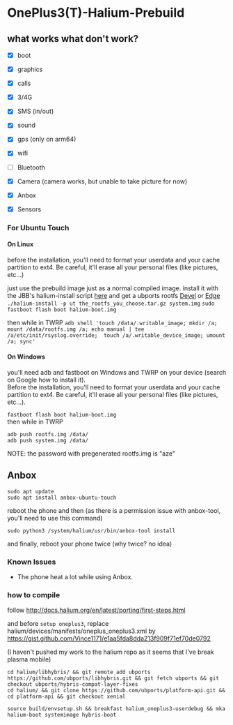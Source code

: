 # OnePlus3(T)-Halium-Prebuild

## what works what don't work?
  * [x] boot
  * [x] graphics
  * [x] calls
  * [x] 3/4G
  * [x] SMS (in/out)
  * [x] sound
  * [x] gps (only on arm64)
  * [x] wifi
  * [ ] Bluetooth
  * [x] Camera (camera works, but unable to take picture for now)
  * [x] Anbox
  * [x] Sensors


### For Ubuntu Touch
#### On Linux 

before the installation, you'll need to format your userdata and your cache partition to ext4. Be careful, it'll erase all your personal files (like pictures, etc...)

just use the prebuild image just as  a normal compiled image.
install it with the JBB's halium-install script [here](https://github.com/JBBgameich/halium-install)
and get a ubports rootfs [Devel](https://ci.ubports.com/job/xenial-rootfs-armhf/lastSuccessfulBuild/artifact/out/ubports-touch.rootfs-xenial-armhf.tar.gz) or [Edge](https://ci.ubports.com/job/xenial-hybris-edge-rootfs-armhf/lastSuccessfulBuild/artifact/out/ubuntu-touch-hybris-xenial-edge-armhf-rootfs.tar.gz)
```./halium-install -p ut the_rootfs_you_choose.tar.gz system.img```
```sudo fastboot flash boot halium-boot.img```

then while in TWRP
```adb shell 'touch /data/.writable_image; mkdir /a; mount /data/rootfs.img /a; echo manual | tee /a/etc/init/rsyslog.override;  touch /a/.writable_device_image; umount /a; sync'```


#### On Windows
you'll need adb and fastboot on Windows and TWRP on your device (search on Google how to install it).  
Before the installation, you'll need to format your userdata and your cache partition to ext4. Be careful, it'll erase all your personal files (like pictures, etc...).

```fastboot flash boot halium-boot.img```  
then while in TWRP  
```
adb push rootfs.img /data/  
adb push system.img /data/  
```  
NOTE: the password with pregenerated rootfs.img is "aze"


## Anbox
```
sudo apt update
sudo apt install anbox-ubuntu-touch
```
reboot the phone and then (as there is a permission issue with anbox-tool, you'll need to use this command)
```
sudo python3 /system/halium/usr/bin/anbox-tool install
```
and finally, reboot your phone twice (why twice? no idea)

### Known Issues
* The phone heat a lot while using Anbox.

### how to compile

follow http://docs.halium.org/en/latest/porting/first-steps.html

and before ```setup oneplus3```,
replace halium/devices/manifests/oneplus_oneplus3.xml
by https://gist.github.com/Vince1171/e1aa5fda8dda213f909f71ef70de0792

(I haven't pushed my work to the halium repo as it seems that I've break plasma mobile)

```
cd halium/libhybris/ && git remote add ubports https://github.com/ubports/libhybris.git && git fetch ubports && git checkout ubports/hybris-compat-layer-fixes
cd halium/ && git clone https://github.com/ubports/platform-api.git && cd platform-api && git checkout xenial
```

```source build/envsetup.sh && breakfast halium_oneplus3-userdebug && mka halium-boot systemimage hybris-boot```
